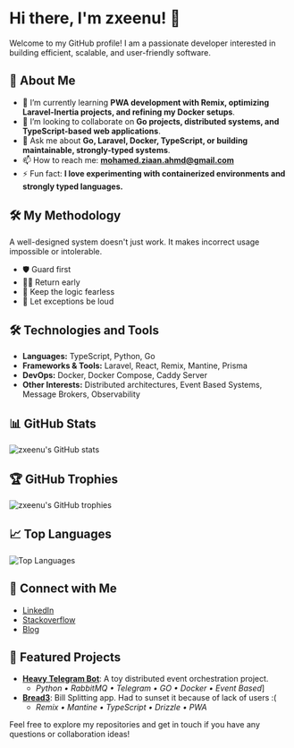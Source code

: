 # Hi there, I'm zxeenu! 👋

Welcome to my GitHub profile! I am a passionate developer interested in building efficient, scalable, and user-friendly software. 

## 🚀 About Me

- 🌱 I’m currently learning **PWA development with Remix, optimizing Laravel-Inertia projects, and refining my Docker setups**.
- 👯 I’m looking to collaborate on **Go projects, distributed systems, and TypeScript-based web applications**.
- 💬 Ask me about **Go, Laravel, Docker, TypeScript, or building maintainable, strongly-typed systems**.
- 📫 How to reach me: **mohamed.ziaan.ahmd@gmail.com**
- ⚡ Fun fact: **I love experimenting with containerized environments and strongly typed languages.**

## 🛠️ My Methodology 

A well-designed system doesn't just work. It makes incorrect usage impossible or intolerable. 

- 🛡️ Guard first
- 🏃‍♂️ Return early
- 🧠 Keep the logic fearless
- 🚨 Let exceptions be loud

## 🛠️ Technologies and Tools

- **Languages:** TypeScript, Python, Go  
- **Frameworks & Tools:** Laravel, React, Remix, Mantine, Prisma  
- **DevOps:** Docker, Docker Compose, Caddy Server  
- **Other Interests:** Distributed architectures, Event Based Systems, Message Brokers, Observability

## 📊 GitHub Stats

![zxeenu's GitHub stats](https://github-readme-stats.vercel.app/api?username=zxeenu&show_icons=true&theme=radical)

## 🏆 GitHub Trophies

![zxeenu's GitHub trophies](https://github-profile-trophy.vercel.app/?username=zxeenu&theme=radical)

## 📈 Top Languages

![Top Languages](https://github-readme-stats.vercel.app/api/top-langs/?username=zxeenu&layout=compact&theme=radical)

## 🔗 Connect with Me

- [LinkedIn](https://www.linkedin.com/in/ziaan-ahmed-73b201221)
- [Stackoverflow](https://stackoverflow.com/users/15810938/zxeenu)
- [Blog](https://blog.zxeenu.dev/)

## 📂 Featured Projects

- **[Heavy Telegram Bot](https://github.com/zxeenu/heavy-telegram-bot)**: A toy distributed event orchestration project.
    - _Python • RabbitMQ • Telegram • GO • Docker • Event Based_] 
- **[Bread3](https://github.com/zxeenu/bread3)**: Bill Splitting app. Had to sunset it because of lack of users :(
    - _Remix • Mantine • TypeScript • Drizzle • PWA_

Feel free to explore my repositories and get in touch if you have any questions or collaboration ideas!
